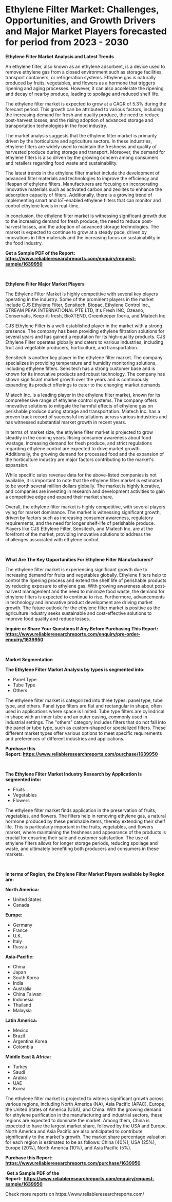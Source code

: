 <p><h1>Ethylene Filter Market: Challenges, Opportunities, and Growth Drivers and Major Market Players forecasted for period from 2023 - 2030</h1></p><p><strong>Ethylene Filter Market Analysis and Latest Trends</strong></p>
<p><p>An ethylene filter, also known as an ethylene adsorbent, is a device used to remove ethylene gas from a closed environment such as storage facilities, transport containers, or refrigeration systems. Ethylene gas is naturally produced by fruits, vegetables, and flowers as a hormone that triggers ripening and aging processes. However, it can also accelerate the ripening and decay of nearby produce, leading to spoilage and reduced shelf life.</p><p>The ethylene filter market is expected to grow at a CAGR of 5.3% during the forecast period. This growth can be attributed to various factors, including the increasing demand for fresh and quality produce, the need to reduce post-harvest losses, and the rising adoption of advanced storage and transportation technologies in the food industry.</p><p>The market analysis suggests that the ethylene filter market is primarily driven by the horticulture and agriculture sectors. In these industries, ethylene filters are widely used to maintain the freshness and quality of harvested produce during storage and transport. Moreover, the demand for ethylene filters is also driven by the growing concern among consumers and retailers regarding food waste and sustainability.</p><p>The latest trends in the ethylene filter market include the development of advanced filter materials and technologies to improve the efficiency and lifespan of ethylene filters. Manufacturers are focusing on incorporating innovative materials such as activated carbon and zeolites to enhance the adsorption capacity of filters. Additionally, there is a growing trend of implementing smart and IoT-enabled ethylene filters that can monitor and control ethylene levels in real-time.</p><p>In conclusion, the ethylene filter market is witnessing significant growth due to the increasing demand for fresh produce, the need to reduce post-harvest losses, and the adoption of advanced storage technologies. The market is expected to continue to grow at a steady pace, driven by innovations in filter materials and the increasing focus on sustainability in the food industry.</p></p>
<p><strong>Get a Sample PDF of the Report:&nbsp; <a href="https://www.reliableresearchreports.com/enquiry/request-sample/1639950">https://www.reliableresearchreports.com/enquiry/request-sample/1639950</a></strong></p>
<p>&nbsp;</p>
<p><strong>Ethylene Filter Major Market Players</strong></p>
<p><p>The Ethylene Filter Market is highly competitive with several key players operating in the industry. Some of the prominent players in the market include CJS Ethylene Filter, Sensitech, Biopac, Ethylene Control Inc., STREAM PEAK INTERNATIONAL PTE LTD, It's Fresh INC, Ozeano, Conservatis, Keep-it-fresh, BioXTEND, Greenkeeper Iberia, and Miatech Inc.</p><p>CJS Ethylene Filter is a well-established player in the market with a strong presence. The company has been providing ethylene filtration solutions for several years and has gained a reputation for its high-quality products. CJS Ethylene Filter operates globally and caters to various industries, including fruit and vegetable producers, horticulture, and transportation.</p><p>Sensitech is another key player in the ethylene filter market. The company specializes in providing temperature and humidity monitoring solutions, including ethylene filters. Sensitech has a strong customer base and is known for its innovative products and robust technology. The company has shown significant market growth over the years and is continuously expanding its product offerings to cater to the changing market demands.</p><p>Miatech Inc. is a leading player in the ethylene filter market, known for its comprehensive range of ethylene control systems. The company offers innovative solutions to mitigate the harmful effects of ethylene gas on perishable produce during storage and transportation. Miatech Inc. has a proven track record of successful installations across various industries and has witnessed substantial market growth in recent years.</p><p>In terms of market size, the ethylene filter market is projected to grow steadily in the coming years. Rising consumer awareness about food wastage, increasing demand for fresh produce, and strict regulations regarding ethylene control are expected to drive market growth. Additionally, the growing demand for processed food and the expansion of the horticulture industry are major factors contributing to the market's expansion.</p><p>While specific sales revenue data for the above-listed companies is not available, it is important to note that the ethylene filter market is estimated to be worth several million dollars globally. The market is highly lucrative, and companies are investing in research and development activities to gain a competitive edge and expand their market share.</p><p>Overall, the ethylene filter market is highly competitive, with several players vying for market dominance. The market is witnessing significant growth, driven by factors such as increasing consumer awareness, regulatory requirements, and the need for longer shelf-life of perishable produce. Players like CJS Ethylene Filter, Sensitech, and Miatech Inc. are at the forefront of the market, providing innovative solutions to address the challenges associated with ethylene control.</p></p>
<p>&nbsp;</p>
<p><strong>What Are The Key Opportunities For Ethylene Filter Manufacturers?</strong></p>
<p><p>The ethylene filter market is experiencing significant growth due to increasing demand for fruits and vegetables globally. Ethylene filters help to control the ripening process and extend the shelf life of perishable products by reducing exposure to ethylene gas. With growing awareness about post-harvest management and the need to minimize food waste, the demand for ethylene filters is expected to continue to rise. Furthermore, advancements in technology and innovative product development are driving market growth. The future outlook for the ethylene filter market is positive as the agriculture industry seeks sustainable and cost-effective solutions to improve food quality and reduce losses.</p></p>
<p><strong>Inquire or Share Your Questions If Any Before Purchasing This Report: <a href="https://www.reliableresearchreports.com/enquiry/pre-order-enquiry/1639950">https://www.reliableresearchreports.com/enquiry/pre-order-enquiry/1639950</a></strong></p>
<p>&nbsp;</p>
<p><strong>Market Segmentation</strong></p>
<p><strong>The Ethylene Filter Market Analysis by types is segmented into:</strong></p>
<p><ul><li>Panel Type</li><li>Tube Type</li><li>Others</li></ul></p>
<p><p>The ethylene filter market is categorized into three types: panel type, tube type, and others. Panel type filters are flat and rectangular in shape, often used in applications where space is limited. Tube type filters are cylindrical in shape with an inner tube and an outer casing, commonly used in industrial settings. The "others" category includes filters that do not fall into the panel or tube type, such as custom-shaped or specialized filters. These different market types offer various options to meet specific requirements and preferences of different industries and applications.</p></p>
<p><strong>Purchase this Report:&nbsp;<a href="https://www.reliableresearchreports.com/purchase/1639950">https://www.reliableresearchreports.com/purchase/1639950</a></strong></p>
<p>&nbsp;</p>
<p><strong>The Ethylene Filter Market Industry Research by Application is segmented into:</strong></p>
<p><ul><li>Fruits</li><li>Vegetables</li><li>Flowers</li></ul></p>
<p><p>The ethylene filter market finds application in the preservation of fruits, vegetables, and flowers. The filters help in removing ethylene gas, a natural hormone produced by these perishable items, thereby extending their shelf life. This is particularly important in the fruits, vegetables, and flowers market, where maintaining the freshness and appearance of the products is crucial for ensuring their sale and customer satisfaction. The use of ethylene filters allows for longer storage periods, reducing spoilage and waste, and ultimately benefiting both producers and consumers in these markets.</p></p>
<p>&nbsp;</p>
<p><strong>In terms of Region, the Ethylene Filter Market Players available by Region are:</strong></p>
<p>
    <p> <strong> North America: </strong>
        <ul>
            <li>United States</li>
            <li>Canada</li>
        </ul>
        </p> 
    <p> <strong> Europe: </strong>
        <ul>
            <li>Germany</li>
            <li>France</li>
            <li>U.K.</li>
            <li>Italy</li>
            <li>Russia</li>
        </ul>
        </p> 
    <p> <strong> Asia-Pacific: </strong>
        <ul>
            <li>China</li>
            <li>Japan</li>
            <li>South Korea</li>
            <li>India</li>
            <li>Australia</li>
            <li>China Taiwan</li>
            <li>Indonesia</li>
            <li>Thailand</li>
            <li>Malaysia</li>
        </ul>
        </p> 
    <p> <strong> Latin America: </strong>
        <ul>
            <li>Mexico</li>
            <li>Brazil</li>
            <li>Argentina Korea</li>
            <li>Colombia</li>
        </ul>
        </p> 
    <p> <strong> Middle East & Africa: </strong>
        <ul>
            <li>Turkey</li>
            <li>Saudi</li>
            <li>Arabia</li>
            <li>UAE</li>
            <li>Korea</li>
        </ul>
    </p>
    </p>
<p><p>The ethylene filter market is projected to witness significant growth across various regions, including North America (NA), Asia Pacific (APAC), Europe, the United States of America (USA), and China. With the growing demand for ethylene purification in the manufacturing and industrial sectors, these regions are expected to dominate the market. Among them, China is expected to have the largest market share, followed by the USA and Europe. North America and Asia Pacific are also anticipated to contribute significantly to the market's growth. The market share percentage valuation for each region is estimated to be as follows: China (40%), USA (25%), Europe (20%), North America (10%), and Asia Pacific (5%).</p></p>
<p><strong>Purchase this Report: <a href="https://www.reliableresearchreports.com/purchase/1639950">https://www.reliableresearchreports.com/purchase/1639950</a></strong></p>
<p>&nbsp;<strong>Get a Sample PDF of the Report:&nbsp;&nbsp;<a href="https://www.reliableresearchreports.com/enquiry/request-sample/1639950">https://www.reliableresearchreports.com/enquiry/request-sample/1639950</a></strong></p>
<p><strong></strong></p>
<p>Check more reports on https://www.reliableresearchreports.com/</p>